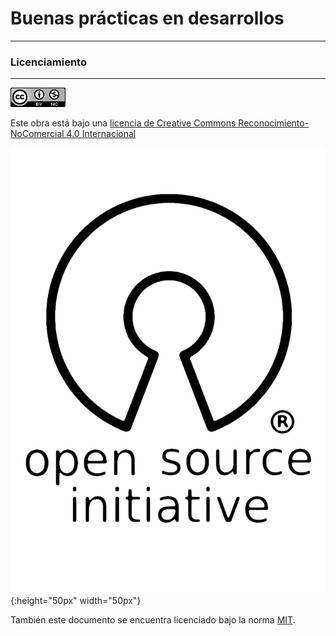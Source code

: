 # Buenas prácticas en desarrollos

---











### **Licenciamiento**

---

![](/assets/88x31.png)

Este obra está bajo una [licencia de Creative Commons Reconocimiento-NoComercial 4.0 Internacional](http://creativecommons.org/licenses/by-nc/4.0/)

![](/assets/osi_image.png){:height="50px" width="50px"}

También este documento se encuentra licenciado bajo la norma [MIT](https://es.wikipedia.org/wiki/Licencia_MIT).



  


